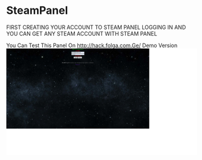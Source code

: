 # SteamPanel
FIRST CREATING YOUR ACCOUNT TO STEAM PANEL LOGGING IN AND YOU CAN GET ANY STEAM ACCOUNT WITH STEAM PANEL


You Can Test This Panel On http://hack.folga.com.Ge/ Demo Version
![Picture](https://raw.githubusercontent.com/GEOHACKERTEAM/SteamPanel/master/steampanel.png)
